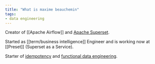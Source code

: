 ```yaml
---
title: "What is maxime beauchemin"
tags:
- data engineering
---
```

Creator of [[Apache Airflow]] and [Apache Superset](term/apache%20superset.md). 

Started as [[term/business intelligence]] Engineer and is working now at [[Preset]] (Superset as a Service).

Starter of [idempotency](term/idempotency.md) and [functional data engineering](term/functional%20data%20engineering.md).
